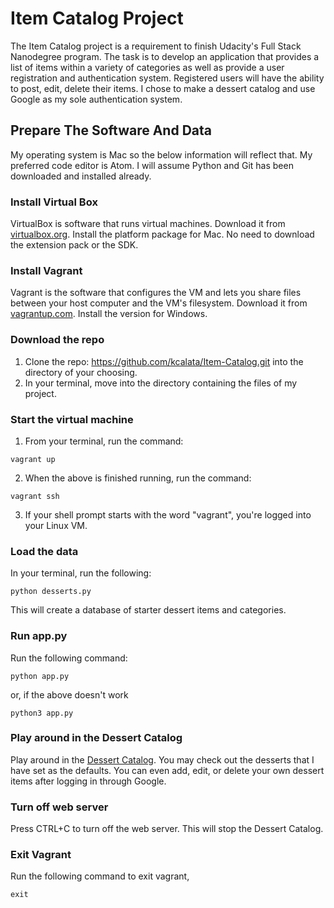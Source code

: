 # Item Catalog Project
The Item Catalog project is a requirement to finish Udacity's Full Stack Nanodegree program. The task is to develop an application that provides a list of items within a variety of categories as well as provide a user registration and authentication system. Registered users will have the ability to post, edit, delete their items. I chose to make a dessert catalog and use Google as my sole authentication system.

## Prepare The Software And Data
My operating system is Mac so the below information will reflect that. My preferred code editor is Atom. I will assume Python and Git has been downloaded and installed already.
 
### Install Virtual Box
VirtualBox is software that runs virtual machines. Download it from [virtualbox.org](https://www.virtualbox.org/wiki/Downloads). Install the platform package for Mac. No need to download the extension pack or the SDK.

### Install Vagrant
Vagrant is the software that configures the VM and lets you share files between your host computer and the VM's filesystem. Download it from [vagrantup.com](https://www.vagrantup.com/downloads.html). Install the version for Windows.

### Download the repo
1. Clone the repo: https://github.com/kcalata/Item-Catalog.git into the directory of your choosing.
2. In your terminal, move into the directory containing the files of my project.

### Start the virtual machine
1. From your terminal, run the command:
```
vagrant up
```
2. When the above is finished running, run the command:
```
vagrant ssh
```
3. If your shell prompt starts with the word "vagrant", you're logged into your Linux VM.

### Load the data
In your terminal, run the following:
```
python desserts.py
```
This will create a database of starter dessert items and categories.

 ### Run app.py
 Run the following command:
 ```
 python app.py
 ```
 or, if the above doesn't work
 ```
 python3 app.py
 ```
 
 ### Play around in the Dessert Catalog
 Play around in the [Dessert Catalog](http://localhost:8000/catalog).
 You may check out the desserts that I have set as the defaults. You can even add, edit, or delete your own dessert items after logging in through Google.
 
 ### Turn off web server
 Press CTRL+C to turn off the web server. This will stop the Dessert Catalog.
 
 ### Exit Vagrant
 Run the following command to exit vagrant,
 ```
 exit
 ```
